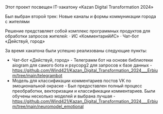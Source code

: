 Этот проект посвещен IT-хакатону «Kazan Digital Transformation 2024» 

Был выбран второй трек: Новые каналы и формы коммуникации города с жителями 

Решение представляет собой комплекс программных продуктов для обработки запросов жителей:
·  ИС «КомментарийИС»
·  Чат-бот «Действуй, город»

За время хакатона были успешно реализованы следующие пункты:
+ Чат-бот «Действуй, город» - Телеграмм бот на основе библиотеки aiogram для самого бота и psycopg2 для запросов к базе данных - https://github.com/Wind421/Kazan_Digital_Transformation_2024___Erbium/tree/main/telegrambot
+ Модель для классификации комментариев постов VK по эмоциональной окраске - Был предоставлен полный процесс преобработки, векторизации и классификации комментариев. Были обучены несколько моделей и выбрана лучшая - https://github.com/Wind421/Kazan_Digital_Transformation_2024___Erbium/tree/main/neuromodel_emotional

